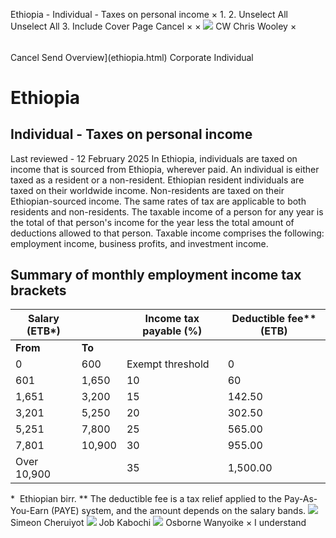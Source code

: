 Ethiopia - Individual - Taxes on personal income
×
1.
2.
Unselect All
Unselect All
3.
Include Cover Page
Cancel
×
×
![](-/media/world-wide-tax-summaries/attachments/global---chris-wooley.ashx%3Frev=ac5e5f3223b34096b1afc2a6009c7320&revision=ac5e5f32-23b3-4096-b1af-c2a6009c7320&hash=859B7ADC84DC2CBEC9760E9E6EE7DE6D0A8BFCDF)
CW
Chris Wooley
×
######
Cancel
Send
Overview](ethiopia.html)
Corporate
Individual
# Ethiopia
## Individual - Taxes on personal income
Last reviewed - 12 February 2025
In Ethiopia, individuals are taxed on income that is sourced from Ethiopia, wherever paid. An individual is either taxed as a resident or a non-resident.
Ethiopian resident individuals are taxed on their worldwide income. Non-residents are taxed on their Ethiopian-sourced income. The same rates of tax are applicable to both residents and non-residents.
The taxable income of a person for any year is the total of that person's income for the year less the total amount of deductions allowed to that person. Taxable income comprises the following: employment income, business profits, and investment income.
## Summary of monthly employment income tax brackets
| Sala**ry (ETB\*)** | | **Income tax payable (%)** | **Deductible fee\*\* (ETB)** |
| --- | --- | --- | --- |
| **From** | **To** |
| 0 | 600 | Exempt threshold | 0 |
| 601 | 1,650 | 10 | 60 |
| 1,651 | 3,200 | 15 | 142.50 |
| 3,201 | 5,250 | 20 | 302.50 |
| 5,251 | 7,800 | 25 | 565.00 |
| 7,801 | 10,900 | 30 | 955.00 |
| Over 10,900 |  | 35 | 1,500.00 |
\*  Ethiopian birr.
\*\* The deductible fee is a tax relief applied to the Pay-As-You-Earn (PAYE) system, and the amount depends on the salary bands.
![](-/media/world-wide-tax-summaries/ethiopiasimeon-cheruiyotethiopia--simeon-cheruiyotpng20221221171213647.ashx%3Frev=10a59f7983b74e50bcf3bcdf919a447d&revision=10a59f79-83b7-4e50-bcf3-bcdf919a447d&hash=B44346B5D4B3894F93F19513930965A58A4770C8)
Simeon Cheruiyot
![](-/media/world-wide-tax-summaries/ethiopiajob-maina-kabochiethiopia--job-kabochipng20221221171325736.ashx%3Frev=53b277ebf3a74acbb3195574d8959fbe&revision=53b277eb-f3a7-4acb-b319-5574d8959fbe&hash=937CC36C03934AF94BD953DDFE311F5BE189C9E5)
Job Kabochi
![](-/media/world-wide-tax-summaries/ethiopiaosborne-wanyoikeethiopia--osborne-wanyoikejpg20230127153224496.ashx%3Frev=f3d7155028224fa38366739a6f30aeb5&revision=f3d71550-2822-4fa3-8366-739a6f30aeb5&hash=809F585E57092A9E0C14B5C9BB1A6C0E3B8D7472)
Osborne Wanyoike
×
I understand